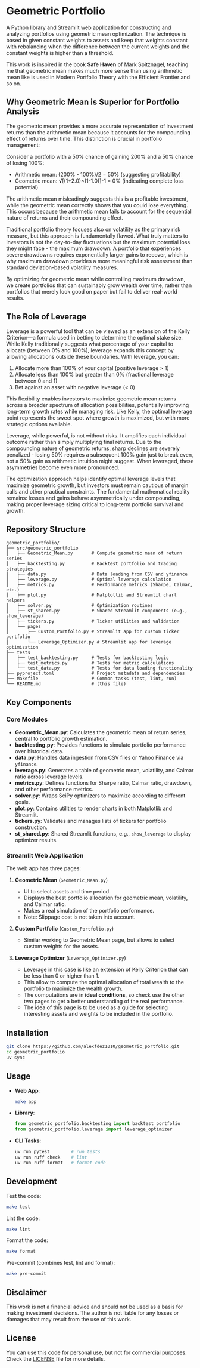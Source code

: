 # Geometric Portfolio

A Python library and Streamlit web application for constructing and analyzing portfolios using geometric mean optimization. The technique is based in given constant weights to assets and keep that weights constant with rebalancing when the difference between the current weights and the constant weights is higher than a threshold.

This work is inspired in the book **Safe Haven** of Mark Spitznagel, teaching me that geometric mean makes much more sense than using arithmetic mean like is used in Modern Portfolio Theory with the Efficient Frontier and so on.

## Why Geometric Mean is Superior for Portfolio Analysis

The geometric mean provides a more accurate representation of investment returns than the arithmetic mean because it accounts for the compounding effect of returns over time. This distinction is crucial in portfolio management:

Consider a portfolio with a 50% chance of gaining 200% and a 50% chance of losing 100%:

- Arithmetic mean: (200% - 100%)/2 = 50% (suggesting profitability)
- Geometric mean: √[(1+2.0)×(1-1.0)]-1 = 0% (indicating complete loss potential)

The arithmetic mean misleadingly suggests this is a profitable investment, while the geometric mean correctly shows that you could lose everything. This occurs because the arithmetic mean fails to account for the sequential nature of returns and their compounding effect.

Traditional portfolio theory focuses also on volatility as the primary risk measure, but this approach is fundamentally flawed. What truly matters to investors is not the day-to-day fluctuations but the maximum potential loss they might face - the maximum drawdown. A portfolio that experiences severe drawdowns requires exponentially larger gains to recover, which is why maximum drawdown provides a more meaningful risk assessment than standard deviation-based volatility measures.

By optimizing for geometric mean while controlling maximum drawdown, we create portfolios that can sustainably grow wealth over time, rather than portfolios that merely look good on paper but fail to deliver real-world results.

## The Role of Leverage

Leverage is a powerful tool that can be viewed as an extension of the Kelly Criterion—a formula used in betting to determine the optimal stake size. While Kelly traditionally suggests what percentage of your capital to allocate (between 0% and 100%), leverage expands this concept by allowing allocations outside these boundaries. With leverage, you can:

1. Allocate more than 100% of your capital (positive leverage > 1)
2. Allocate less than 100% but greater than 0% (fractional leverage between 0 and 1)
3. Bet against an asset with negative leverage (< 0)

This flexibility enables investors to maximize geometric mean returns across a broader spectrum of allocation possibilities, potentially improving long-term growth rates while managing risk. Like Kelly, the optimal leverage point represents the sweet spot where growth is maximized, but with more strategic options available.

Leverage, while powerful, is not without risks. It amplifies each individual outcome rather than simply multiplying final returns. Due to the compounding nature of geometric returns, sharp declines are severely penalized - losing 50% requires a subsequent 100% gain just to break even, not a 50% gain as arithmetic intuition might suggest. When leveraged, these asymmetries become even more pronounced.

The optimization approach helps identify optimal leverage levels that maximize geometric growth, but investors must remain cautious of margin calls and other practical constraints. The fundamental mathematical reality remains: losses and gains behave asymmetrically under compounding, making proper leverage sizing critical to long-term portfolio survival and growth.

## Repository Structure

```text
geometric_portfolio/
├── src/geometric_portfolio
│   ├── Geometric_Mean.py       # Compute geometric mean of return series
│   ├── backtesting.py          # Backtest portfolio and trading strategies
│   ├── data.py                 # Data loading from CSV and yfinance
│   ├── leverage.py             # Optimal leverage calculation
│   ├── metrics.py              # Performance metrics (Sharpe, Calmar, etc.)
│   ├── plot.py                 # Matplotlib and Streamlit chart helpers
│   ├── solver.py               # Optimization routines
│   ├── st_shared.py            # Shared Streamlit components (e.g., show_leverage)
│   ├── tickers.py              # Ticker utilities and validation
│   └── pages
│       ├── Custom_Portfolio.py # Streamlit app for custom ticker portfolio
│       └── Leverage_Optimizer.py # Streamlit app for leverage optimization
├── tests
│   ├── test_backtesting.py     # Tests for backtesting logic
│   ├── test_metrics.py         # Tests for metric calculations
│   └── test_data.py            # Tests for data loading functionality
├── pyproject.toml              # Project metadata and dependencies
├── Makefile                    # Common tasks (test, lint, run)
└── README.md                   # (this file)
```

## Key Components

### Core Modules

- **Geometric_Mean.py**: Calculates the geometric mean of return series, central to portfolio growth estimation.
- **backtesting.py**: Provides functions to simulate portfolio performance over historical data.
- **data.py**: Handles data ingestion from CSV files or Yahoo Finance via `yfinance`.
- **leverage.py**: Generates a table of geometric mean, volatility, and Calmar ratio across leverage levels.
- **metrics.py**: Defines functions for Sharpe ratio, Calmar ratio, drawdown, and other performance metrics.
- **solver.py**: Wraps SciPy optimizers to maximize according to different goals.
- **plot.py**: Contains utilities to render charts in both Matplotlib and Streamlit.
- **tickers.py**: Validates and manages lists of tickers for portfolio construction.
- **st_shared.py**: Shared Streamlit functions, e.g., `show_leverage` to display optimizer results.

### Streamlit Web Application

The web app has three pages:

1. **Geometric Mean** (`Geometric_Mean.py`)
   - UI to select assets and time period.
   - Displays the best portfolio allocation for geometric mean, volatility, and Calmar ratio.
   - Makes a real simulation of the portfolio performance.
   - Note: Slippage cost is not taken into account.

2. **Custom Portfolio** (`Custom_Portfolio.py`)
   - Similar working to Geometric Mean page, but allows to select custom weights for the assets.

3. **Leverage Optimizer** (`Leverage_Optimizer.py`)
   - Leverage in this case is like an extension of Kelly Criterion that can be less than 0 or higher than 1.
   - This allow to compute the optimal allocation of total wealth to the portfolio to maximize the wealth growth.
   - The computations are in **ideal conditions**, so check use the other two pages to get a better understanding of the real performance.
   - The idea of this page is to be used as a guide for selecting interesting assets and weights to be included in the portfolio.

## Installation

```bash
git clone https://github.com/alexfdez1010/geometric_portfolio.git
cd geometric_portfolio
uv sync
```

## Usage

- **Web App**:

  ```bash
  make app
  ```

- **Library**:

  ```python
  from geometric_portfolio.backtesting import backtest_portfolio
  from geometric_portfolio.leverage import leverage_optimizer
  ```

- **CLI Tasks**:

  ```bash
  uv run pytest        # run tests
  uv run ruff check    # lint
  uv run ruff format   # format code
  ```

## Development

Test the code:

```bash
make test
```

Lint the code:

```bash
make lint
```

Format the code:

```bash
make format
```

Pre-commit (combines test, lint and format):

```bash
make pre-commit
```

## Disclaimer

This work is not a financial advice and should not be used as a basis for making investment decisions. The author is not liable for any losses or damages that may result from the use of this work.

## License

You can use this code for personal use, but not for commercial purposes. Check the [LICENSE](LICENSE) file for more details.
